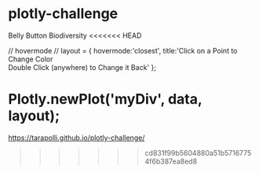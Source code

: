 # plotly-challenge
Belly Button Biodiversity
<<<<<<< HEAD

// hovermode //
layout = {
        hovermode:'closest',
        title:'Click on a Point to Change Color<br>Double Click (anywhere) to Change it Back'
     };

Plotly.newPlot('myDiv', data, layout);
=======
https://tarapolli.github.io/plotly-challenge/
>>>>>>> cd831f99b5604880a51b57167754f6b387ea8ed8
